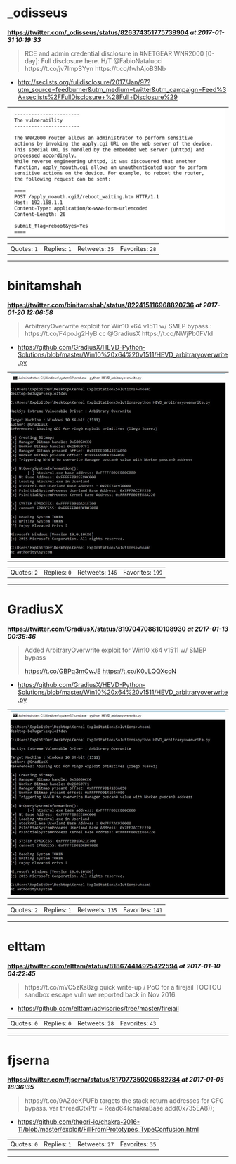 # _odisseus
**https://twitter.com/_odisseus/status/826374351775739904 _at 2017-01-31 10:19:33_**
<blockquote>
RCE and admin credential disclosure in #NETGEAR WNR2000 [0-day]: Full disclosure here. H/T @FabioNatalucci https://t.co/jv7ImpSYyn https://t.co/fwhAjoB3Nb
</blockquote>

* http://seclists.org/fulldisclosure/2017/Jan/97?utm_source=feedburner&utm_medium=twitter&utm_campaign=Feed%3A+seclists%2FFullDisclosure+%28Full+Disclosure%29

<table><tr>
<td><img src="pictures/http+++pbs.twimg.com+media+C3few8CWEAAufxH.jpg" alt="http://pbs.twimg.com/media/C3few8CWEAAufxH.jpg"></td>
</table></tr>
<table><tr>
<td>Quotes: <code>1</code></td>
<td>Replies: <code>1</code></td>
<td>Retweets: <code>35</code></td>
<td>Favorites: <code>28</code></td>
</tr></table>

---

# binitamshah
**https://twitter.com/binitamshah/status/822415116968820736 _at 2017-01-20 12:06:58_**
<blockquote>
ArbitraryOverwrite exploit for Win10 x64 v1511 w/ SMEP bypass :  https://t.co/F4poJg2HyB cc @GradiusX https://t.co/NWjPb0FVld
</blockquote>

* https://github.com/GradiusX/HEVD-Python-Solutions/blob/master/Win10%20x64%20v1511/HEVD_arbitraryoverwrite.py

<table><tr>
<td><img src="pictures/http+++pbs.twimg.com+media+C2nOLCqWgAA_N44.jpg" alt="http://pbs.twimg.com/media/C2nOLCqWgAA_N44.jpg"></td>
</table></tr>
<table><tr>
<td>Quotes: <code>2</code></td>
<td>Replies: <code>0</code></td>
<td>Retweets: <code>146</code></td>
<td>Favorites: <code>199</code></td>
</tr></table>

---

# GradiusX
**https://twitter.com/GradiusX/status/819704708810108930 _at 2017-01-13 00:36:46_**
<blockquote>
Added ArbitraryOverwrite exploit for Win10 x64 v1511 w/ SMEP bypass

https://t.co/GBPq3mCwJE https://t.co/K0JLQQXccN
</blockquote>

* https://github.com/GradiusX/HEVD-Python-Solutions/blob/master/Win10%20x64%20v1511/HEVD_arbitraryoverwrite.py

<table><tr>
<td><img src="pictures/http+++pbs.twimg.com+media+C2Asd1TWEAApsUk.jpg" alt="http://pbs.twimg.com/media/C2Asd1TWEAApsUk.jpg"></td>
</table></tr>
<table><tr>
<td>Quotes: <code>2</code></td>
<td>Replies: <code>1</code></td>
<td>Retweets: <code>135</code></td>
<td>Favorites: <code>141</code></td>
</tr></table>

---

# elttam
**https://twitter.com/elttam/status/818674414925422594 _at 2017-01-10 04:22:45_**
<blockquote>
https://t.co/mVC5zKs8zg quick write-up / PoC for a firejail TOCTOU sandbox escape vuln we reported back in Nov 2016.
</blockquote>

* https://github.com/elttam/advisories/tree/master/firejail

<table><tr>
<td>Quotes: <code>0</code></td>
<td>Replies: <code>0</code></td>
<td>Retweets: <code>28</code></td>
<td>Favorites: <code>43</code></td>
</tr></table>

---

# fjserna
**https://twitter.com/fjserna/status/817077350206582784 _at 2017-01-05 18:36:35_**
<blockquote>
https://t.co/9AZdeKPUFb targets the stack return addresses for CFG bypass.  var threadCtxPtr = Read64(chakraBase.add(0x735EA8));
</blockquote>

* https://github.com/theori-io/chakra-2016-11/blob/master/exploit/FillFromPrototypes_TypeConfusion.html

<table><tr>
<td>Quotes: <code>0</code></td>
<td>Replies: <code>1</code></td>
<td>Retweets: <code>27</code></td>
<td>Favorites: <code>35</code></td>
</tr></table>

---

